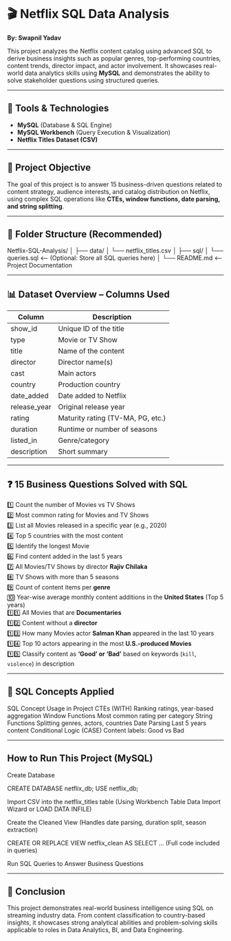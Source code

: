 # 🎬 Netflix SQL Data Analysis  
**By: Swapnil Yadav**  

This project analyzes the Netflix content catalog using advanced SQL to derive business insights such as popular genres, top-performing countries, content trends, director impact, and actor involvement. It showcases real-world data analytics skills using **MySQL** and demonstrates the ability to solve stakeholder questions using structured queries.

---

## 🧰 Tools & Technologies
- **MySQL** (Database & SQL Engine)  
- **MySQL Workbench** (Query Execution & Visualization)  
- **Netflix Titles Dataset (CSV)**  

---

## 🎯 Project Objective
The goal of this project is to answer 15 business-driven questions related to content strategy, audience interests, and catalog distribution on Netflix, using complex SQL operations like **CTEs, window functions, date parsing, and string splitting**.

---

## 📂 Folder Structure (Recommended)
Netflix-SQL-Analysis/
│
├── data/
│ └── netflix_titles.csv
│
├── sql/
│ └── queries.sql <-- (Optional: Store all SQL queries here)
│
└── README.md <-- Project Documentation

----

## 📊 Dataset Overview – Columns Used
| Column         | Description                          |
|----------------|--------------------------------------|
| show_id        | Unique ID of the title               |
| type           | Movie or TV Show                     |
| title          | Name of the content                  |
| director       | Director name(s)                     |
| cast           | Main actors                          |
| country        | Production country                   |
| date_added     | Date added to Netflix                |
| release_year   | Original release year                |
| rating         | Maturity rating (TV-MA, PG, etc.)    |
| duration       | Runtime or number of seasons         |
| listed_in      | Genre/category                       |
| description    | Short summary                        |

---

## ❓ 15 Business Questions Solved with SQL

1️⃣ Count the number of Movies vs TV Shows  
2️⃣ Most common rating for Movies and TV Shows  
3️⃣ List all Movies released in a specific year (e.g., 2020)  
4️⃣ Top 5 countries with the most content  
5️⃣ Identify the longest Movie  
6️⃣ Find content added in the last 5 years  
7️⃣ All Movies/TV Shows by director **Rajiv Chilaka**  
8️⃣ TV Shows with more than 5 seasons  
9️⃣ Count of content items per **genre**  
🔟 Year-wise average monthly content additions in the **United States** (Top 5 years)  
1️⃣1️⃣ All Movies that are **Documentaries**  
1️⃣2️⃣ Content without a **director**  
1️⃣3️⃣ How many Movies actor **Salman Khan** appeared in the last 10 years  
1️⃣4️⃣ Top 10 actors appearing in the most **U.S.-produced Movies**  
1️⃣5️⃣ Classify content as **‘Good’ or ‘Bad’** based on keywords (`kill`, `violence`) in description  

---
## 🧠 SQL Concepts Applied
SQL Concept	Usage in Project
CTEs (WITH)	Ranking ratings, year-based aggregation
Window Functions	Most common rating per category
String Functions	Splitting genres, actors, countries
Date Parsing	Last 5 years content
Conditional Logic (CASE)	Content labels: Good vs Bad

---

## How to Run This Project (MySQL)

Create Database

CREATE DATABASE netflix_db;
USE netflix_db;


Import CSV into the netflix_titles table
(Using Workbench Table Data Import Wizard or LOAD DATA INFILE)

Create the Cleaned View
(Handles date parsing, duration split, season extraction)

CREATE OR REPLACE VIEW netflix_clean AS
SELECT ... (Full code included in queries)

Run SQL Queries to Answer Business Questions

----
## 🏁 Conclusion

This project demonstrates real-world business intelligence using SQL on streaming industry data. From content classification to country-based insights, it showcases strong analytical abilities and problem-solving skills applicable to roles in Data Analytics, BI, and Data Engineering.
